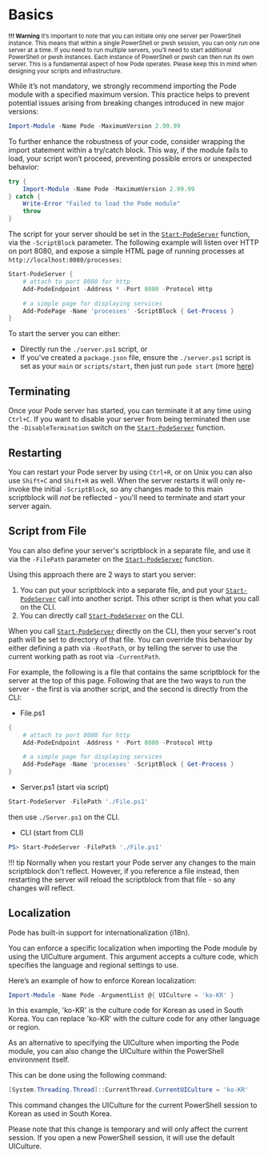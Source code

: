 # Basics
<sub><b>!!! Warning</b>
It’s important to note that you can initiate only one server per PowerShell instance. This means that within a single PowerShell or pwsh session, you can only run one server at a time. If you need to run multiple servers, you’ll need to start additional PowerShell or pwsh instances. Each instance of PowerShell or pwsh can then run its own server. This is a fundamental aspect of how Pode operates. Please keep this in mind when designing your scripts and infrastructure.</sub>


While it’s not mandatory, we strongly recommend importing the Pode module with a specified maximum version. This practice helps to prevent potential issues arising from breaking changes introduced in new major versions:

```powershell
Import-Module -Name Pode -MaximumVersion 2.99.99
```

To further enhance the robustness of your code, consider wrapping the import statement within a try/catch block. This way, if the module fails to load, your script won’t proceed, preventing possible errors or unexpected behavior:

```powershell
try {
    Import-Module -Name Pode -MaximumVersion 2.99.99
} catch {
    Write-Error "Failed to load the Pode module"
    throw
}
```

The script for your server should be set in the [`Start-PodeServer`](../../Functions/Core/Start-PodeServer) function, via the `-ScriptBlock` parameter. The following example will listen over HTTP on port 8080, and expose a simple HTML page of running processes at `http://localhost:8080/processes`:

```powershell
Start-PodeServer {
    # attach to port 8080 for http
    Add-PodeEndpoint -Address * -Port 8080 -Protocol Http

    # a simple page for displaying services
    Add-PodePage -Name 'processes' -ScriptBlock { Get-Process }
}
```

To start the server you can either:

* Directly run the `./server.ps1` script, or
* If you've created a `package.json` file, ensure the `./server.ps1` script is set as your `main` or `scripts/start`, then just run `pode start` (more [here](../../Getting-Started/CLI))

## Terminating

Once your Pode server has started, you can terminate it at any time using `Ctrl+C`. If you want to disable your server from being terminated then use the `-DisableTermination` switch on the [`Start-PodeServer`](../../Functions/Core/Start-PodeServer) function.

## Restarting

You can restart your Pode server by using `Ctrl+R`, or on Unix you can also use `Shift+C` and `Shift+R` as well. When the server restarts it will only re-invoke the initial `-ScriptBlock`, so any changes made to this main scriptblock will *not* be reflected - you'll need to terminate and start your server again.

## Script from File

You can also define your server's scriptblock in a separate file, and use it via the `-FilePath` parameter on the [`Start-PodeServer`](../../Functions/Core/Start-PodeServer) function.

Using this approach there are 2 ways to start you server:

1. You can put your scriptblock into a separate file, and put your [`Start-PodeServer`](../../Functions/Core/Start-PodeServer) call into another script. This other script is then what you call on the CLI.
2. You can directly call [`Start-PodeServer`](../../Functions/Core/Start-PodeServer) on the CLI.

When you call [`Start-PodeServer`](../../Functions/Core/Start-PodeServer) directly on the CLI, then your server's root path will be set to directory of that file. You can override this behaviour by either defining a path via `-RootPath`, or by telling the server to use the current working path as root via `-CurrentPath`.

For example, the following is a file that contains the same scriptblock for the server at the top of this page. Following that are the two ways to run the server - the first is via another script, and the second is directly from the CLI:

* File.ps1
```powershell
{
    # attach to port 8080 for http
    Add-PodeEndpoint -Address * -Port 8080 -Protocol Http

    # a simple page for displaying services
    Add-PodePage -Name 'processes' -ScriptBlock { Get-Process }
}
```

* Server.ps1 (start via script)
```powershell
Start-PodeServer -FilePath './File.ps1'
```
then use `./Server.ps1` on the CLI.

* CLI (start from CLI)
```powershell
PS> Start-PodeServer -FilePath './File.ps1'
```

!!! tip
    Normally when you restart your Pode server any changes to the main scriptblock don't reflect. However, if you reference a file instead, then restarting the server will reload the scriptblock from that file - so any changes will reflect.

## Localization

Pode has built-in support for internationalization (i18n).

You can enforce a specific localization when importing the Pode module by using the UICulture argument. This argument accepts a culture code, which specifies the language and regional settings to use.

Here’s an example of how to enforce Korean localization:

```powershell
Import-Module -Name Pode -ArgumentList @{ UICulture = 'ko-KR' }
```

In this example, 'ko-KR' is the culture code for Korean as used in South Korea. You can replace 'ko-KR' with the culture code for any other language or region.

As an alternative to specifying the UICulture when importing the Pode module, you can also change the UICulture within the PowerShell environment itself.

This can be done using the following command:

```powershell
[System.Threading.Thread]::CurrentThread.CurrentUICulture = 'ko-KR'
```

This command changes the UICulture for the current PowerShell session to Korean as used in South Korea. 

Please note that this change is temporary and will only affect the current session. If you open a new PowerShell session, it will use the default UICulture.